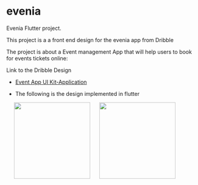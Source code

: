 # evenia


Evenia Flutter project.

This project is a a front end design for the evenia app from Dribble

The project is about a Event management App that will help users to book for events tickets online:

Link to the Dribble Design

- [Event App UI Kit-Application](https://dribbble.com/shots/17357982-Evenia-Event-App-UI-Kit)

- The following is the design implemented in flutter

<p float ="left">
  
  <img src="https://user-images.githubusercontent.com/52350637/152660529-33a89e68-071c-451a-aafd-9ed163894c63.jpg" hspace="20" width="200"/>
<img src = "https://user-images.githubusercontent.com/52350637/152660534-93a0d1cd-0332-4c78-a12a-80af44f61027.jpg" width="200"/>
  
</p>
